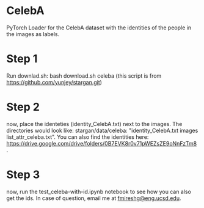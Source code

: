 # CelebA

PyTorch Loader for the CelebA dataset with the identities of the people in the images as labels.

# Step 1

Run downlad.sh: bash download.sh celeba (this script is from https://github.com/yunjey/stargan.git)

# Step 2

now, place the identeties (identity_CelebA.txt) next to the images. The directories would look like: stargan/data/celeba: "identity_CelebA.txt  images  list_attr_celeba.txt". You can also find the identities here:  https://drive.google.com/drive/folders/0B7EVK8r0v71pWEZsZE9oNnFzTm8 .

# Step 3

now, run the test_celeba-with-id.ipynb notebook to see how you can also get the ids. In case of question, email me at fmireshg@eng.ucsd.edu. 

